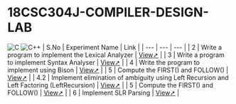 # 18CSC304J-COMPILER-DESIGN-LAB
![C](https://img.shields.io/badge/C-00599C?style=for-the-badge&logo=c&logoColor=white)
![C++](https://img.shields.io/badge/C++-00599C?style=for-the-badge&logo=c%2B%2B&logoColor=white)
| S.No | Experiment Name | Link | 
| --- | --- | --- |
| 2 | Write a program to implement the Lexical Analyzer | [View➚](  https://github.com/KavyaTummepali/18CSC304J-CD-LAB/tree/main/EXP2-LEXICAL%20ANALYSER  ) |
| 3 | Write a program to implement Syntax Analyser | [View➚](https://github.com/KavyaTummepali/18CSC304J-CD-LAB/tree/main/EXP3%3ASYNTAX%20ANALYSER) |
| 4 | Write the program to implement using Bison | [View➚](https://github.com/KavyaTummepali/18CSC304J-CD-LAB/tree/main/EXP4%3ARUNNING%20CODE%20IN%20BISON) |
| 5 | Compute the FIRST() and FOLLOW() | [View➚](  https://github.com/VikashPR/CD/blob/main/LeftFactoring.cpp  ) |
| 4.2 | Implement elimination of ambiguity using Left Recursion and Left Factoring (LeftRecursion) | [View➚](  https://github.com/VikashPR/CD/blob/main/LeftRecursion.cpp  ) |
| 5 | Compute the FIRST() and FOLLOW() | [View➚](https://github.com/KavyaTummepali/18CSC304J-CD-LAB/tree/main/EXP5%3AFIRST%20AND%20FOLLOW) |
| 6 | Implement SLR Parsing | [View➚](https://github.com/KavyaTummepali/18CSC304J-CD-LAB/tree/main/EXP6%3ASLR%20PARSING) | 
